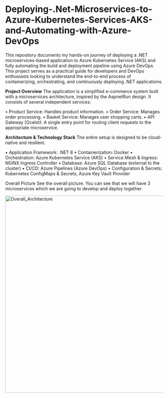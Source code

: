 # Deploying-.Net-Microservices-to-Azure-Kubernetes-Services-AKS-and-Automating-with-Azure-DevOps
This repository documents my hands-on journey of deploying a .NET microservices-based application to Azure Kubernetes Service (AKS) and fully automating the build and deployment pipeline using Azure DevOps.
This project serves as a practical guide for developers and DevOps enthusiasts looking to understand the end-to-end process of containerizing, orchestrating, and continuously deploying .NET applications.

**Project Overview**
The application is a simplified e-commerce system built with a microservices architecture, inspired by the AspnetRun design. It consists of several independent services:

•	Product Service: Handles product information.
•	Order Service: Manages order processing.
•	Basket Service: Manages user shopping carts.
•	API Gateway (Ocelot): A single entry point for routing client requests to the appropriate microservice.

**Architecture & Technology Stack**
The entire setup is designed to be cloud-native and resilient.

•	Application Framework: .NET 8
•	Containerization: Docker
•	Orchestration: Azure Kubernetes Service (AKS)
•	Service Mesh & Ingress: NGINX Ingress Controller
•	Database: Azure SQL Database (external to the cluster)
•	CI/CD: Azure Pipelines (Azure DevOps)
•	Configuration & Secrets: Kubernetes ConfigMaps & Secrets, Azure Key Vault Provider

Overall Picture
See the overall picture. You can see that we will have 3 microservices which we are going to develop and deploy together.

<img width="962" height="630" alt="Overall_Architecture" src="https://github.com/user-attachments/assets/ff99b636-9ce5-4020-82de-f41818574fb7" />
